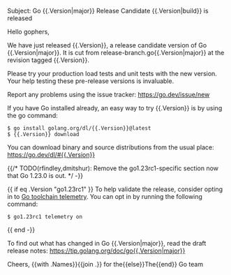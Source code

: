 Subject: Go {{.Version|major}} Release Candidate {{.Version|build}} is released

Hello gophers,

We have just released {{.Version}}, a release candidate version of Go {{.Version|major}}.
It is cut from release-branch.go{{.Version|major}} at the revision tagged {{.Version}}.

Please try your production load tests and unit tests with the new version.
Your help testing these pre-release versions is invaluable.

Report any problems using the issue tracker:
https://go.dev/issue/new

If you have Go installed already, an easy way to try {{.Version}}
is by using the go command:

```
$ go install golang.org/dl/{{.Version}}@latest
$ {{.Version}} download
```

You can download binary and source distributions from the usual place:
https://go.dev/dl/#{{.Version}}

{{/* TODO(rfindley,dmitshur): Remove the go1.23rc1-specific section now that Go 1.23.0 is out. */ -}}

{{ if eq .Version "go1.23rc1" }}
To help validate the release, consider opting in to [Go toolchain telemetry](https://go.dev/doc/telemetry).
You can opt in by running the following command:

```
$ go1.23rc1 telemetry on
```

{{ end -}}

To find out what has changed in Go {{.Version|major}}, read the draft release notes:
https://tip.golang.org/doc/go{{.Version|major}}

Cheers,
{{with .Names}}{{join .}} for the{{else}}The{{end}} Go team
